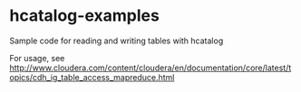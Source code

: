 hcatalog-examples
=================

Sample code for reading and writing tables with hcatalog

For usage, see http://www.cloudera.com/content/cloudera/en/documentation/core/latest/topics/cdh_ig_table_access_mapreduce.html
